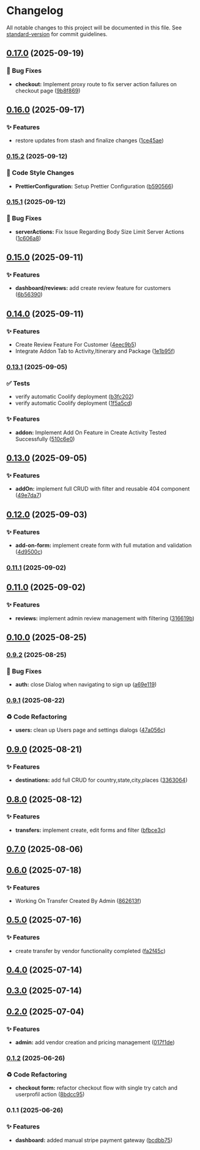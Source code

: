 # Changelog

All notable changes to this project will be documented in this file. See [standard-version](https://github.com/conventional-changelog/standard-version) for commit guidelines.

## [0.17.0](https://github.com/akshayfanatic/weelp_frontend/compare/v0.16.0...v0.17.0) (2025-09-19)


### 🐛 Bug Fixes

* **checkout:** Implement proxy route to fix server action failures on checkout page ([9b8f869](https://github.com/akshayfanatic/weelp_frontend/commit/9b8f869a703c64886f7a92649f1896c68ca76297))

## [0.16.0](https://github.com/akshayfanatic/weelp_frontend/compare/v0.15.2...v0.16.0) (2025-09-17)

### ✨ Features

- restore updates from stash and finalize changes ([1ce45ae](https://github.com/akshayfanatic/weelp_frontend/commit/1ce45ae5fd3753de006ace8eb93eabafccab988b))

### [0.15.2](https://github.com/akshayfanatic/weelp_frontend/compare/v0.15.1...v0.15.2) (2025-09-12)

### 🎨 Code Style Changes

- **PrettierConfiguration:** Setup Prettier Configuration ([b590566](https://github.com/akshayfanatic/weelp_frontend/commit/b59056628adeb31f51936448830109d9f7d0d8f6))

### [0.15.1](https://github.com/akshayfanatic/weelp_frontend/compare/v0.15.0...v0.15.1) (2025-09-12)

### 🐛 Bug Fixes

- **serverActions:** Fix Issue Regarding Body Size Limit Server Actions ([1c606a8](https://github.com/akshayfanatic/weelp_frontend/commit/1c606a8b327b231acf7c95dfa63324029b22ebd2))

## [0.15.0](https://github.com/akshayfanatic/weelp_frontend/compare/v0.14.0...v0.15.0) (2025-09-11)

### ✨ Features

- **dashboard/reviews:** add create review feature for customers ([6b56390](https://github.com/akshayfanatic/weelp_frontend/commit/6b5639086e24784eac6ad0149b708a64d32695e2))

## [0.14.0](https://github.com/akshayfanatic/weelp_frontend/compare/v0.13.1...v0.14.0) (2025-09-11)

### ✨ Features

- Create Review Feature For Customer ([4eec9b5](https://github.com/akshayfanatic/weelp_frontend/commit/4eec9b5bbb4cfbd81b06505a4428b61aad288b1c))
- Integrate Addon Tab to Activity,Itinerary and Package ([1e1b95f](https://github.com/akshayfanatic/weelp_frontend/commit/1e1b95ff7b8accf6f41f6f1397c85f5ced6dd8d9))

### [0.13.1](https://github.com/akshayfanatic/weelp_frontend/compare/v0.13.0...v0.13.1) (2025-09-05)

### ✅ Tests

- verify automatic Coolify deployment ([b3fc202](https://github.com/akshayfanatic/weelp_frontend/commit/b3fc2021664915911121a7784355cfa50df5e52b))
- verify automatic Coolify deployment ([1f5a5cd](https://github.com/akshayfanatic/weelp_frontend/commit/1f5a5cd71d82a08911b1e42039782aa9b7dc5ca8))

### ✨ Features

- **addon:** Implement Add On Feature in Create Activity Tested Successfully ([510c6e0](https://github.com/akshayfanatic/weelp_frontend/commit/510c6e00d434d60e145199b0b6201a0abda7ab47))

## [0.13.0](https://github.com/akshayfanatic/weelp_frontend/compare/v0.12.0...v0.13.0) (2025-09-05)

### ✨ Features

- **addOn:** implement full CRUD with filter and reusable 404 component ([49e7da7](https://github.com/akshayfanatic/weelp_frontend/commit/49e7da7ffcbbb8695b7e0f896d1ac64ede39a611))

## [0.12.0](https://github.com/akshayfanatic/weelp_frontend/compare/v0.11.1...v0.12.0) (2025-09-03)

### ✨ Features

- **add-on-form:** implement create form with full mutation and validation ([4d9500c](https://github.com/akshayfanatic/weelp_frontend/commit/4d9500c2d16e4d07c3e07078f6ab43811f77a71f))

### [0.11.1](https://github.com/akshayfanatic/weelp_frontend/compare/v0.11.0...v0.11.1) (2025-09-02)

## [0.11.0](https://github.com/akshayfanatic/weelp_frontend/compare/v0.9.2...v0.11.0) (2025-09-02)

### ✨ Features

- **reviews:** implement admin review management with filtering ([316619b](https://github.com/akshayfanatic/weelp_frontend/commit/316619b82aad10a35628e4da7ada8f7af524e408))

## [0.10.0](https://github.com/akshayfanatic/weelp_frontend/compare/v0.9.2...v0.10.0) (2025-08-25)

### [0.9.2](https://github.com/akshayfanatic/weelp_frontend/compare/v0.9.1...v0.9.2) (2025-08-25)

### 🐛 Bug Fixes

- **auth:** close Dialog when navigating to sign up ([a69e119](https://github.com/akshayfanatic/weelp_frontend/commit/a69e119e8cee5c39d504db0f8d855dc17c325b21))

### [0.9.1](https://github.com/akshayfanatic/weelp_frontend/compare/v0.9.0...v0.9.1) (2025-08-22)

### ♻️ Code Refactoring

- **users:** clean up Users page and settings dialogs ([47a056c](https://github.com/akshayfanatic/weelp_frontend/commit/47a056cd72cdc96a7b12098a58eef33ed6f0d7eb))

## [0.9.0](https://github.com/akshayfanatic/weelp_frontend/compare/v0.8.0...v0.9.0) (2025-08-21)

### ✨ Features

- **destinations:** add full CRUD for country,state,city,places ([3363064](https://github.com/akshayfanatic/weelp_frontend/commit/33630647f1046d50df78fbe3f2d1056725d471ac))

## [0.8.0](https://github.com/akshayfanatic/weelp_frontend/compare/v0.7.0...v0.8.0) (2025-08-12)

### ✨ Features

- **transfers:** implement create, edit forms and filter ([bfbce3c](https://github.com/akshayfanatic/weelp_frontend/commit/bfbce3c8be1eca2984ca385214906f29431fe31c))

## [0.7.0](https://github.com/akshayfanatic/weelp_frontend/compare/v0.6.0...v0.7.0) (2025-08-06)

## [0.6.0](https://github.com/akshayfanatic/weelp_frontend/compare/v0.5.0...v0.6.0) (2025-07-18)

### ✨ Features

- Working On Transfer Created By Admin ([862613f](https://github.com/akshayfanatic/weelp_frontend/commit/862613fe5ca7c0bde72b200e18252e2bd8901a5c))

## [0.5.0](https://github.com/akshayfanatic/weelp_frontend/compare/v0.4.0...v0.5.0) (2025-07-16)

### ✨ Features

- create transfer by vendor functionality completed ([fa2f45c](https://github.com/akshayfanatic/weelp_frontend/commit/fa2f45c411024dcffe85322831343eb2f2adc4c0))

## [0.4.0](https://github.com/akshayfanatic/weelp_frontend/compare/v0.3.0...v0.4.0) (2025-07-14)

## [0.3.0](https://github.com/akshayfanatic/weelp_frontend/compare/v0.2.0...v0.3.0) (2025-07-14)

## [0.2.0](https://github.com/akshayfanatic/weelp_frontend/compare/v0.1.2...v0.2.0) (2025-07-04)

### ✨ Features

- **admin:** add vendor creation and pricing management ([017f1de](https://github.com/akshayfanatic/weelp_frontend/commit/017f1de0f8505c5dda8d974d5c64f32f806e0e74))

### [0.1.2](https://github.com/akshayfanatic/weelp_frontend/compare/v0.1.1...v0.1.2) (2025-06-26)

### ♻️ Code Refactoring

- **checkout form:** refactor checkout flow with single try catch and userprofil action ([8bdcc95](https://github.com/akshayfanatic/weelp_frontend/commit/8bdcc954874721e4c4b203f3c0c96e230b624d23))

### 0.1.1 (2025-06-26)

### ✨ Features

- **dashboard:** added manual stripe payment gateway ([bcdbb75](https://github.com/akshayfanatic/weelp_frontend/commit/bcdbb75962981f543e43775c6428c97c8cdbebab))
